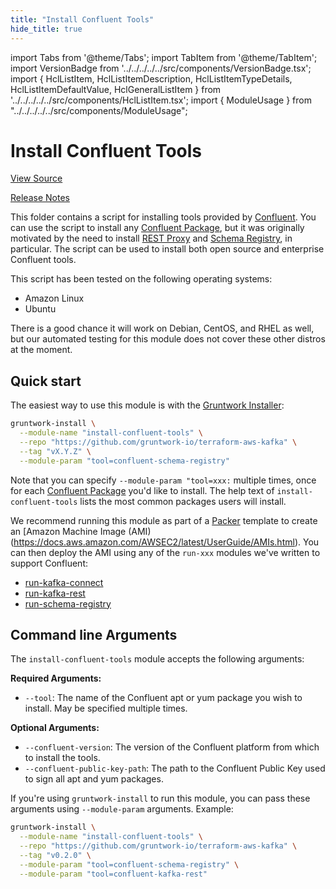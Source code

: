 ```yaml
---
title: "Install Confluent Tools"
hide_title: true
---
```


import Tabs from '@theme/Tabs';
import TabItem from '@theme/TabItem';
import VersionBadge from '../../../../../src/components/VersionBadge.tsx';
import { HclListItem, HclListItemDescription, HclListItemTypeDetails, HclListItemDefaultValue, HclGeneralListItem } from '../../../../../src/components/HclListItem.tsx';
import { ModuleUsage } from "../../../../../src/components/ModuleUsage";

<VersionBadge repoTitle="Kafka" version="0.11.0" />

# Install Confluent Tools

<a href="https://github.com/gruntwork-io/terraform-aws-kafka/tree/master/modules/install-confluent-tools" className="link-button" title="View the source code for this module in GitHub.">View Source</a>

<a href="https://github.com/gruntwork-io/terraform-aws-kafka/releases?q=" className="link-button" title="Release notes for only the service catalog versions which impacted this service.">Release Notes</a>

This folder contains a script for installing tools provided by [Confluent](https://www.confluent.io/). You can use the
script to install any [Confluent Package](https://docs.confluent.io/current/installation/available_packages.html#available-packages), but it was originally
motivated by the need to install [REST Proxy](https://docs.confluent.io/current/kafka-rest/docs/index.html) and [Schema
Registry](https://docs.confluent.io/current/schema-registry/docs/operations.html), in particular. The script can be used
to install both open source and enterprise Confluent tools.

This script has been tested on the following operating systems:

*   Amazon Linux
*   Ubuntu

There is a good chance it will work on Debian, CentOS, and RHEL as well, but our automated testing for this
module does not cover these other distros at the moment.

## Quick start

The easiest way to use this module is with the [Gruntwork Installer](https://github.com/gruntwork-io/gruntwork-installer):

```bash
gruntwork-install \
  --module-name "install-confluent-tools" \
  --repo "https://github.com/gruntwork-io/terraform-aws-kafka" \
  --tag "vX.Y.Z" \
  --module-param "tool=confluent-schema-registry"
```

Note that you can specify `--module-param "tool=xxx:` multiple times, once for each [Confluent Package](https://docs.confluent.io/current/installation/available_packages.html#available-packages) you'd like to install. The
help text of `install-confluent-tools` lists the most common packages users will install.

We recommend running this module as part of a [Packer](https://www.packer.io/) template to create an \[Amazon Machine
Image (AMI)(https://docs.aws.amazon.com/AWSEC2/latest/UserGuide/AMIs.html). You can then deploy the AMI using any of the
`run-xxx` modules we've written to support Confluent:

*   [run-kafka-connect](https://github.com/gruntwork-io/terraform-aws-kafka/tree/master/modules/run-kafka-connect)
*   [run-kafka-rest](https://github.com/gruntwork-io/terraform-aws-kafka/tree/master/modules/run-kafka-rest)
*   [run-schema-registry](https://github.com/gruntwork-io/terraform-aws-kafka/tree/master/modules/run-schema-registry)

## Command line Arguments

The `install-confluent-tools` module accepts the following arguments:

**Required Arguments:**

*   `--tool`: The name of the Confluent apt or yum package you wish to install. May be specified multiple times.

**Optional Arguments:**

*   `--confluent-version`: The version of the Confluent platform from which to install the tools.
*   `--confluent-public-key-path`: The path to the Confluent Public Key used to sign all apt and yum packages.

If you're using `gruntwork-install` to run this module, you can pass these arguments using `--module-param` arguments.
Example:

```bash
gruntwork-install \
  --module-name "install-confluent-tools" \
  --repo "https://github.com/gruntwork-io/terraform-aws-kafka" \
  --tag "v0.2.0" \
  --module-param "tool=confluent-schema-registry" \
  --module-param "tool=confluent-kafka-rest"
```


<!-- ##DOCS-SOURCER-START
{
  "originalSources": [
    "https://github.com/gruntwork-io/terraform-aws-kafka/tree/master/modules/install-confluent-tools/readme.md",
    "https://github.com/gruntwork-io/terraform-aws-kafka/tree/master/modules/install-confluent-tools/variables.tf",
    "https://github.com/gruntwork-io/terraform-aws-kafka/tree/master/modules/install-confluent-tools/outputs.tf"
  ],
  "sourcePlugin": "module-catalog-api",
  "hash": "77e3f73fd65980aabc7b65bb9437e370"
}
##DOCS-SOURCER-END -->
